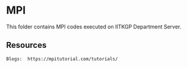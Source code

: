# MPI

This folder contains MPI codes executed on IITKGP Department Server.

## Resources
    Blogs:  https://mpitutorial.com/tutorials/